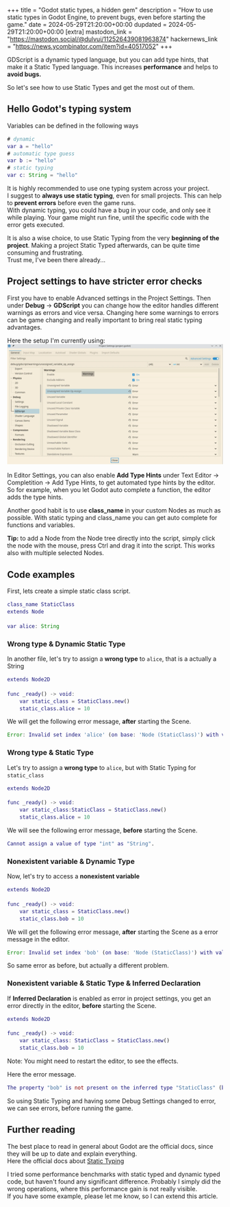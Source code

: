 +++
title = "Godot static types, a hidden gem"
description = "How to use static types in Godot Engine, to prevent bugs, even before starting the game."
date = 2024-05-29T21:20:00+00:00
dupdated = 2024-05-29T21:20:00+00:00
[extra]
mastodon_link = "https://mastodon.social/@dulvui/112526439081963874"
hackernews_link = "https://news.ycombinator.com/item?id=40517052"
+++

GDScript is a dynamic typed language, but you can add type hints, that make it a Static Typed language.
This increases **performance** and helps to **avoid bugs.**  

So let's see how to use Static Types and get the most out of them.

## Hello Godot's typing system
Variables can be defined in the following ways
```gd
# dynamic
var a = "hello"
# automatic type guess
var b := "hello"
# static typing
var c: String = "hello" 
```

It is highly recommended to use one typing system across your project.  
I suggest to **always use static typing**, even for small projects.
This can help to **prevent errors** before even the game runs.  
With dynamic typing, you could have a bug in your code, and only see it while playing.
Your game might run fine, until the specific code with the error gets executed. 

It is also a wise choice, to use Static Typing from the very **beginning of the project**.
Making a project Static Typed afterwards, can be quite time consuming and frustrating.  
Trust me, I've been there already...

## Project settings to have stricter error checks
First you have to enable Advanced settings in the Project Settings.
Then under **Debug** -> **GDScript** you can change how the editor handles different warnings as errors and vice versa.
Changing here some warnings to errors can be game changing and really important to bring real static typing advantages.

Here the setup I'm currently using: 
<img class="blog-image blog-image-wide" src="gdscript-debug-settings.webp" alt="Changed warnings to errors in Project settings">  

In Editor Settings, you can also enable **Add Type Hints** under Text Editor -> Completition -> Add Type Hints, to get automated type hints by the editor.
So for example, when you let Godot auto complete a function, the editor adds the type hints.

Another good habit is to use **class_name** in your custom Nodes as much as possible.
With static typing and class_name you can get auto complete for functions and variables.

**Tip:** to add a Node from the Node tree directly into the script, simply click the node with the mouse, press Ctrl and drag it into the script.
This works also with multiple selected Nodes.

## Code examples
First, lets create a simple static class script.
```gd
class_name StaticClass
extends Node

var alice: String
```

### Wrong type & Dynamic Static Type
In another file, let's try to assign a **wrong type** to `alice`, that is a actually a String
```gd
extends Node2D

func _ready() -> void:
    var static_class = StaticClass.new()
    static_class.alice = 10
```

We will get the following error message, **after** starting the Scene.
```gd
Error: Invalid set index 'alice' (on base: 'Node (StaticClass)') with value of type 'int'.
```

### Wrong type & Static Type
Let's try to assign a **wrong type** to `alice`, but with Static Typing for `static_class`
```gd
extends Node2D

func _ready() -> void:
    var static_class:StaticClass = StaticClass.new()
    static_class.alice = 10
```

We will see the following error message, **before** starting the Scene.
```gd
Cannot assign a value of type "int" as "String".

```

### Nonexistent variable & Dynamic Type
Now, let's try to access a **nonexistent variable**
```gd
extends Node2D

func _ready() -> void:
    var static_class = StaticClass.new()
    static_class.bob = 10
```

We will get the following error message, **after** starting the Scene as a error message in the editor.
```gd
Error: Invalid set index 'bob' (on base: 'Node (StaticClass)') with value of type 'int'.
```

So same error as before, but actually a different problem.

### Nonexistent variable & Static Type & Inferred Declaration
If **Inferred Declaration** is enabled as error in project settings, you get an error directly in the editor, **before** starting the Scene.  
```gd
extends Node2D

func _ready() -> void:
    var static_class: StaticClass = StaticClass.new()
    static_class.bob = 10
```
Note: You might need to restart the editor, to see the effects. 

Here the error message.
```gd
The property "bob" is not present on the inferred type "StaticClass" (but may be present on a subtype). (Warning treated as error.)
```

So using Static Typing and having some Debug Settings changed to error, we can see errors, before running the game.

## Further reading
The best place to read in general about Godot are the official docs, since they will be up to date and explain everything.  
Here the official docs about [Static Typing](https://docs.godotengine.org/en/stable/tutorials/scripting/gdscript/static_typing.html)

I tried some performance benchmarks with static typed and dynamic typed code, but haven't found any significant difference.
Probably I simply did the wrong operations, where this performance gain is not really visible.  
If you have some example, please let me know, so I can extend this article.
